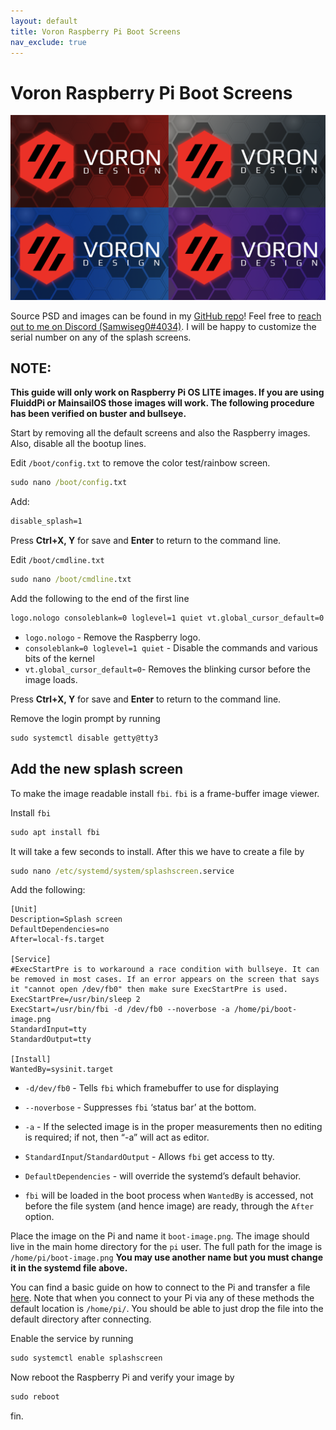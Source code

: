 ```yaml
---
layout: default
title: Voron Raspberry Pi Boot Screens
nav_exclude: true
---
```


# Voron Raspberry Pi Boot Screens
![](./Images/boot_tile.png)

Source PSD and images can be found in my [GitHub repo](https://github.com/samwiseg0/misc_3dprinting/tree/main/guides/voron_rpi_bootscreen)! Feel free to [reach out to me on Discord (Samwiseg0#4034)](https://discord.com/users/210122378317922308). I will be happy to customize the serial number on any of the splash screens.

## NOTE:
**This guide will only work on Raspberry Pi OS LITE images. If you are using FluiddPi or MainsailOS those images will work. The following procedure has been verified on buster and bullseye.**

Start by removing all the default screens and also the Raspberry images. Also, disable all the bootup lines.

Edit `/boot/config.txt` to remove the color test/rainbow screen.

```cmd
sudo nano /boot/config.txt
```

Add:
```cmd
disable_splash=1
```
Press **Ctrl+X, Y** for save and **Enter** to return to the command line.

Edit `/boot/cmdline.txt`
 ```cmd
sudo nano /boot/cmdline.txt
```
Add the following to the end of the first line

```cmd
logo.nologo consoleblank=0 loglevel=1 quiet vt.global_cursor_default=0
```

* `logo.nologo` - Remove the Raspberry logo.
* `consoleblank=0 loglevel=1 quiet` - Disable the commands and various bits of the kernel
* `vt.global_cursor_default=0`- Removes the blinking cursor before the image loads.

Press **Ctrl+X, Y** for save and **Enter** to return to the command line.

Remove the login prompt by running
```cmd
sudo systemctl disable getty@tty3
```

## Add the new splash screen

To make the image readable install `fbi`. `fbi` is a frame-buffer image viewer.

Install `fbi`
```cmd
sudo apt install fbi
```

It will take a few seconds to install. After this we have to create a file by

```cmd
sudo nano /etc/systemd/system/splashscreen.service
```

Add the following:

```
[Unit]
Description=Splash screen
DefaultDependencies=no
After=local-fs.target

[Service]
#ExecStartPre is to workaround a race condition with bullseye. It can be removed in most cases. If an error appears on the screen that says it "cannot open /dev/fb0" then make sure ExecStartPre is used.
ExecStartPre=/usr/bin/sleep 2
ExecStart=/usr/bin/fbi -d /dev/fb0 --noverbose -a /home/pi/boot-image.png
StandardInput=tty
StandardOutput=tty

[Install]
WantedBy=sysinit.target
```
 * `-d/dev/fb0` - Tells `fbi` which framebuffer to use for displaying

 * `--noverbose` - Suppresses `fbi` ‘status bar’ at the bottom.

 * `-a` - If the selected image is in the proper measurements then no editing is required; if not, then “-a” will act as editor.

 * `StandardInput`/`StandardOutput`  - Allows `fbi` get access to tty.

 * `DefaultDependencies` -  will override the systemd’s default behavior.

 * `fbi` will be loaded in the boot process when `WantedBy` is accessed, not before the file system (and hence image) are ready, through the `After` option.

Place the image on the Pi and name it `boot-image.png`. The image should live in the main home directory for the `pi` user. The full path for the image is `/home/pi/boot-image.png` **You may use another name but you must change it in the systemd file above.**

You can find a basic guide on how to connect to the Pi and transfer a file [here](https://howchoo.com/pi/how-to-transfer-files-to-the-raspberry-pi). Note that when you connect to your Pi via any of these methods the default location is `/home/pi/`. You should be able to just drop the file into the default directory after connecting.

Enable the service by running
```cmd
sudo systemctl enable splashscreen
```

Now reboot the Raspberry Pi and verify your image by

```cmd
sudo reboot
```

fin.
